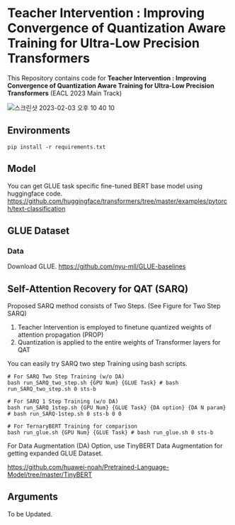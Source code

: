 # Teacher Intervention : Improving Convergence of Quantization Aware Training for Ultra-Low Precision Transformers
This Repository contains code for **Teacher Intervention : Improving Convergence of Quantization Aware Training for Ultra-Low Precision Transformers** (EACL 2023 Main Track)

![스크린샷 2023-02-03 오후 10 40 10](https://user-images.githubusercontent.com/54992207/216617465-8cf82195-32d2-487f-a5d6-6e577e1ad396.png)

## Environments
```
pip install -r requirements.txt
```

## Model
You can get GLUE task specific fine-tuned BERT base model using huggingface code. 
https://github.com/huggingface/transformers/tree/master/examples/pytorch/text-classification


## GLUE Dataset 
### Data
Download GLUE. 
https://github.com/nyu-mll/GLUE-baselines

## Self-Attention Recovery for QAT (SARQ)
Proposed SARQ method consists of Two Steps. (See Figure for Two Step SARQ)

1. Teacher Intervention is employed to finetune quantized weights of attention propagation (PROP)
2. Quantization is applied to the entire weights of Transformer layers for QAT

You can easily try SARQ two step Training using bash scripts.
```
# For SARQ Two Step Training (w/o DA)
bash run_SARQ_two_step.sh {GPU Num} {GLUE Task} # bash run_SARQ_two_step.sh 0 sts-b

# For SARQ 1 Step Training (w/o DA)
bash run_SARQ_1step.sh {GPU Num} {GLUE Task} {DA option} {DA N param} # bash run_SARQ-1step.sh 0 sts-b 0 0

# For TernaryBERT Training for comparison
bash run_glue.sh {GPU Num} {GLUE Task} # bash run_glue.sh 0 sts-b

```

For Data Augmentation (DA) Option, use TinyBERT Data Augmentation for getting expanded GLUE Dataset.

https://github.com/huawei-noah/Pretrained-Language-Model/tree/master/TinyBERT


## Arguments
To be Updated.


